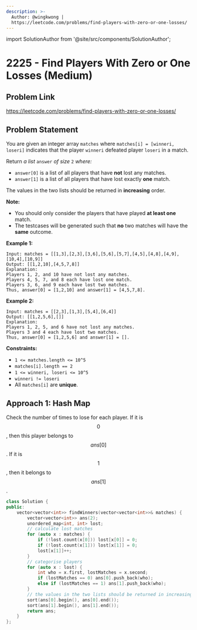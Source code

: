 ```yaml
---
description: >-
  Author: @wingkwong |
  https://leetcode.com/problems/find-players-with-zero-or-one-losses/
---
```


import SolutionAuthor from '@site/src/components/SolutionAuthor';

# 2225 - Find Players With Zero or One Losses (Medium)

## Problem Link

https://leetcode.com/problems/find-players-with-zero-or-one-losses/

## Problem Statement

You are given an integer array `matches` where `matches[i] = [winneri, loseri]` indicates that the player `winneri` defeated player `loseri` in a match.

Return _a list_ `answer` _of size_ `2` _where:_

* `answer[0]` is a list of all players that have **not** lost any matches.
* `answer[1]` is a list of all players that have lost exactly **one** match.

The values in the two lists should be returned in **increasing** order.

**Note:**

* You should only consider the players that have played **at least one** match.
* The testcases will be generated such that **no** two matches will have the **same** outcome.

**Example 1:**

```
Input: matches = [[1,3],[2,3],[3,6],[5,6],[5,7],[4,5],[4,8],[4,9],[10,4],[10,9]]
Output: [[1,2,10],[4,5,7,8]]
Explanation:
Players 1, 2, and 10 have not lost any matches.
Players 4, 5, 7, and 8 each have lost one match.
Players 3, 6, and 9 each have lost two matches.
Thus, answer[0] = [1,2,10] and answer[1] = [4,5,7,8].
```

**Example 2:**

```
Input: matches = [[2,3],[1,3],[5,4],[6,4]]
Output: [[1,2,5,6],[]]
Explanation:
Players 1, 2, 5, and 6 have not lost any matches.
Players 3 and 4 each have lost two matches.
Thus, answer[0] = [1,2,5,6] and answer[1] = [].
```

**Constraints:**

* `1 <= matches.length <= 10^5`
* `matches[i].length == 2`
* `1 <= winneri, loseri <= 10^5`
* `winneri != loseri`
* All `matches[i]` are **unique**.

## Approach 1: Hash Map

Check the number of times to lose for each player. If it is $$0$$, then this player belongs to $$ans[0]$$. If it is $$1$$, then it belongs to $$ans[1]$$.

<SolutionAuthor name="@wingkwong"/>

```cpp
class Solution {
public:
    vector<vector<int>> findWinners(vector<vector<int>>& matches) {
        vector<vector<int>> ans(2);
        unordered_map<int, int> lost;
        // calculate lost matches
        for (auto x : matches) {
            if (!lost.count(x[0])) lost[x[0]] = 0;
            if (!lost.count(x[1])) lost[x[1]] = 0;
            lost[x[1]]++;
        }
        // categorise players
        for (auto x : lost) {
            int who = x.first, lostMatches = x.second;
            if (lostMatches == 0) ans[0].push_back(who);
            else if (lostMatches == 1) ans[1].push_back(who);
        }
        // the values in the two lists should be returned in increasing order 
        sort(ans[0].begin(), ans[0].end());
        sort(ans[1].begin(), ans[1].end());
        return ans;
    }
};
```
